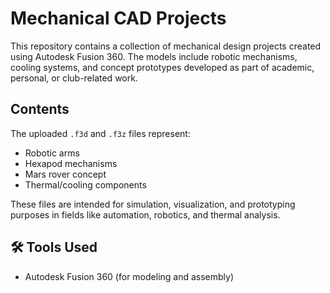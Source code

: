 #  Mechanical CAD Projects

This repository contains a collection of mechanical design projects created using Autodesk Fusion 360. The models include robotic mechanisms, cooling systems, and concept prototypes developed as part of academic, personal, or club-related work.

##  Contents

The uploaded `.f3d` and `.f3z` files represent:
- Robotic arms
- Hexapod mechanisms
- Mars rover concept
- Thermal/cooling components

These files are intended for simulation, visualization, and prototyping purposes in fields like automation, robotics, and thermal analysis.

## 🛠️ Tools Used
- Autodesk Fusion 360 (for modeling and assembly)



